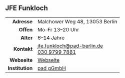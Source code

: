 ## JFE Funkloch

|||
-:|:-
**Adresse** |     Malchower Weg 48, 13053 Berlin
**Offen** |       Mo–Fr 13–20 Uhr
**Alter** |       6–14 Jahre
**Kontakt** |     [jfe.funkloch@pad-berlin.de](mailto:jfe.funkloch@pad-berlin.de)<br><a href="tel:+3097997881">030 9799 7881</a>
**Webseite** |    <a target="_blank" href="https://www.pad-berlin.de/jugendarbeit-praevention-und-qualifikation/jfe-funkloch">Webseite</a>
**Institution** | <a target="_blank" href="https://www.pad-berlin.de/">pad gGmbH</a>

<div id="gmap"></div>
<script>window.onload = showMap()</script>
